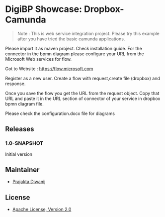 # DigiBP Showcase: Dropbox-Camunda

> Note : This is web service integration project. Please try this example after you have tried the basic camunda applications.


Please import it as maven project. Check installation guide.
For the connector in the bpmn diagram please configure your URL from the Microsoft Web services for flow.

Got to Website : 
https://flow.microsoft.com

Register as a new user.
Create a flow with request,create file (dropbox) and response.

 

 

 


Once you save the flow you get the URL from the request object. Copy that URL and paste it in the URL section of connector of your service in dropbox bpmn diagram file.

 
Please check the configuration.docx file for diagrams



## Releases

### 1.0-SNAPSHOT

Initial version

## Maintainer
- [Prajakta Diwanij](https://github.com/prajaktadiwanji)

## License

- [Apache License, Version 2.0](https://github.com/DigiBP/digibp-archetype-camunda-boot/blob/master/LICENSE)